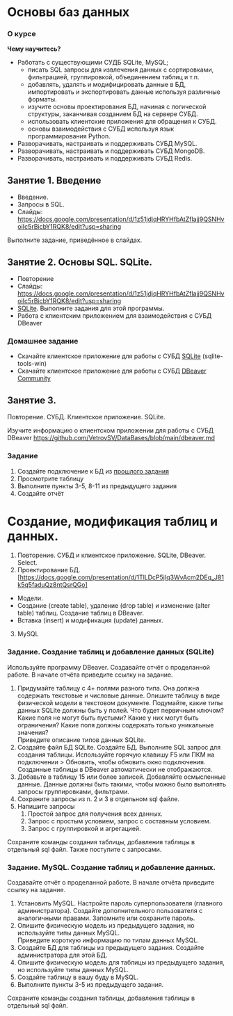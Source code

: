 # Основы баз данных

### О курсе
**Чему научитесь?**
- Работать с существующими СУДБ SQLite, MySQL; 
    - писать SQL запросы для извлечения данных с сортировками, фильтрацией, группировкой, объединением таблиц и т.п.
    - добавлять, удалять и модифицировать данные в БД, импортировать и экспортировать данные используя различные форматы.
    - изучите основы проектирования БД, начиная с логической структуры, заканчивая созданием БД на сервере СУБД.
    - использовать клиентские приложения для обращения к СУБД.
    - основы взаимодействия с СУБД используя язык программирования Python.
- Разворачивать, настраивать и поддерживать СУБД MySQL.
- Разворачивать, настраивать и поддерживать СУБД MongoDB.
- Разворачивать, настраивать и поддерживать СУБД Redis.



## Занятие 1. Введение
- Введение.
- Запросы в SQL.
- Слайды: https://docs.google.com/presentation/d/1z51jdjqHRYHfbAtZflajj9QSNHvoiIc5rBicbY1RQK8/edit?usp=sharing

Выполните задание, приведённое в слайдах.


## Занятие 2. Основы SQL. SQLite.
- Повторение
- Слайды: https://docs.google.com/presentation/d/1z51jdjqHRYHfbAtZflajj9QSNHvoiIc5rBicbY1RQK8/edit?usp=sharing
- [SQLite](../SQLite.md). Выполните задания для этой программы.
- Работа с клиентским приложением для взаимодействия с СУБД DBeaver

### Домашнее задание
- Скачайте клиентское приложение для работы с СУБД [SQLite](https://www.sqlite.org/index.html) (sqlite-tools-win)
- Скачайте клиентское приложение для работы с СУБД [DBeaver Community](https://dbeaver.io/)



## Занятие 3.

Повторение. СУБД. Клиентское приложение. SQLite.

Изучите информацию о клиентском приложении для работы с СУБД DBeaver https://github.com/VetrovSV/DataBases/blob/main/dbeaver.md

### Задание
1. Создайте подключение к БД из [прошлого задания](https://github.com/VetrovSV/DataBases/blob/main/SQLite.md)
1. Просмотрите таблицу
1. Выполните пункты 3-5, 8-11 из предыдущего задания
1. Создайте отчёт


# Создание, модификация таблиц и данных.
1. Повторение. СУБД и клиентское приложение. SQLite, DBeaver. Select.
2. Проектирование БД. [https://docs.google.com/presentation/d/1TlLDcP5jIq3WvAcm2DEq_J81k5q5faduQz8ntQsrQGo]
- Модели. 
- Создание (create table), удаление (drop table) и изменение (alter table) таблиц. Создание таблиц в DBeaver.
- Вставка (insert) и модификация (update) данных.
3. MySQL



### Задание. Создание таблиц и добавление данных (SQLite)
Используйте программу DBeaver.
Создавайте отчёт о проделанной работе. В начале отчёта приведите ссылку на задание. 

1. Придумайте таблицу с 4+ полями разного типа. Она должна содержать текстовые и числовые данные. Опишите таблицу в виде физической модели в текстовом документе. Подумайте, какие типы данных SQLite должны быть у полей. Что будет первичным ключом? Какие поля не могут быть пустыми? Какие у них могут быть ограничения? Какие поля должны содержать только уникальные значения?\
Приведите описание типов данных SQLite.
2. Создайте файл БД SQLite. Создайте БД. Выполните SQL запрос для создания таблицы. Используйте горячую клавишу <key>F5</key> или ПКМ на подключении > Обновить, чтобы обновить окно подключения. Созданные таблицы в DBeaver автоматически не отображаются.
3. Добавьте в таблицу 15 или более записей. Добавляйте осмысленные данные. Данные должны быть такими, чтобы можно было выполнять запросы группировками, фильтрами.
4. Сохраните запросы из п. 2 и 3 в отдельном sql файле.
5. Напишите запросы
    1. Простой запрос для получения всех данных.
    2. Запрос с простым условием, запрос с составным условием.
    3. Запрос с группировкой и агрегацией.

Сохраните команды создания таблицы, добавления таблицы в отдельный sql файл. Также поступите с запросами.


### Задание. MySQL. Создание таблиц и добавление данных.
Создавайте отчёт о проделанной работе. В начале отчёта приведите ссылку на задание.


1. Установить MySQL. Настройте пароль суперпользователя (главного администратора). Создайте дополнительного пользователя с аналогичными правами. Запомните или сохраните пароль.
2. Опишите физическую модель из предыдущего задания, но используйте типы данных MySQL.\
Приведите короткую информацию по типам данных MySQL.
2. Создайте БД для таблицы из предыдущего задания. Создайте администратора для этой БД.
3. Опишите физическую модель для таблицы из предыдущего задания, но используйте типы данных MySQL.
4. Создайте таблицу в вашу буду в MySQL.
5. Выполните пункты 3-5 из предыдущего задания.


Сохраните команды создания таблицы, добавления таблицы в отдельный sql файл.
